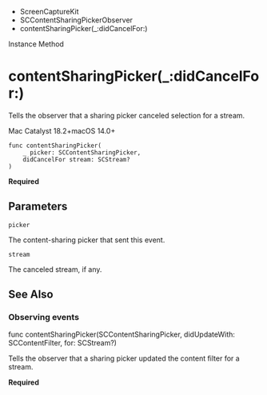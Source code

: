 

- ScreenCaptureKit
- SCContentSharingPickerObserver
-  contentSharingPicker(\_:didCancelFor:) 

Instance Method

# contentSharingPicker(\_:didCancelFor:)

Tells the observer that a sharing picker canceled selection for a stream.

Mac Catalyst 18.2+macOS 14.0+

``` source
func contentSharingPicker(
    _ picker: SCContentSharingPicker,
    didCancelFor stream: SCStream?
)
```

**Required**

## Parameters 

`picker`  

The content-sharing picker that sent this event.

`stream`  

The canceled stream, if any.

## See Also

### Observing events

func contentSharingPicker(SCContentSharingPicker, didUpdateWith: SCContentFilter, for: SCStream?)

Tells the observer that a sharing picker updated the content filter for a stream.

**Required**

